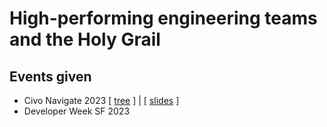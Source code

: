 # High-performing engineering teams and the Holy Grail

## Events given
- Civo Navigate 2023 [ [tree](https://github.com/jerdog/talk-highperformingteams/tree/civo-navigate-2023) ] | [ [slides](https://speaking.jmeiss.me/a1hTGq/high-performing-engineering-teams-and-the-holy-grail) ]
- Developer Week SF 2023
